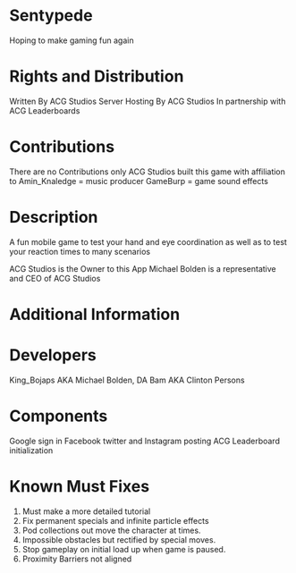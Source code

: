 # Sentypede
Hoping to make gaming fun again

# Rights and Distribution
Written By ACG Studios
Server Hosting By ACG Studios
In partnership with ACG Leaderboards

# Contributions
There are no Contributions only ACG Studios built this game with affiliation
to Amin_Knaledge = music producer
GameBurp = game sound effects

# Description
A fun mobile game to test your hand and eye coordination as well as to test your reaction times to many scenarios

ACG Studios is the Owner to this App
Michael Bolden is a representative and CEO of ACG Studios

# Additional Information

# Developers
King_Bojaps AKA Michael Bolden,
DA Bam AKA Clinton Persons

# Components
Google sign in
Facebook twitter and Instagram posting
ACG Leaderboard initialization

# Known Must Fixes

1. Must make a more detailed tutorial
2. Fix permanent specials and infinite particle effects
3. Pod collections out move the character at times.
4. Impossible obstacles but rectified by special moves.
5. Stop gameplay on initial load up when game is paused.
6. Proximity Barriers not aligned

